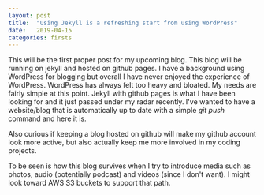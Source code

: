 ```yaml
---
layout: post
title:  "Using Jekyll is a refreshing start from using WordPress"
date:   2019-04-15
categories: firsts
---
```

This will be the first proper post for my upcoming blog. This blog will be running on jekyll and hosted on github pages. I have a background using WordPress for blogging but overall I have never enjoyed the experience of WordPress. WordPress has always felt too heavy and bloated. My needs are fairly simple at this point. Jekyll with github pages is what I have been looking for and it just passed under my radar recently. I've wanted to have a website/blog that is automatically up to date with a simple *git push* command and here it is. 

Also curious if keeping a blog hosted on github will make my github account look more active, but also actually keep me more involved in my coding projects.

To be seen is how this blog survives when I try to introduce media such as photos, audio (potentially podcast) and videos (since I don't want). I might look toward AWS S3 buckets to support that path.